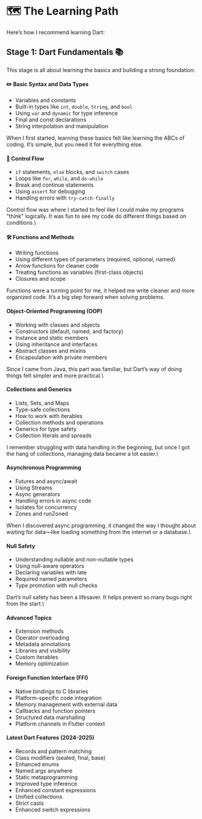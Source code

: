 # 🗺️ The Learning Path

Here’s how I recommend learning Dart:

## Stage 1: Dart Fundamentals 📚

This stage is all about learning the basics and building a strong foundation:

#### **✏️ Basic Syntax and Data Types**

* Variables and constants
* Built-in types like `int`, `double`, `String`, and `bool`
* Using `var` and `dynamic` for type inference
* Final and const declarations
* String interpolation and manipulation

When I first started, learning these basics felt like learning the ABCs of coding. It’s simple, but you need it for everything else.

#### **🔄 Control Flow**

* `if` statements, `else` blocks, and `switch` cases
* Loops like `for`, `while`, and `do-while`
* Break and continue statements
* Using `assert` for debugging
* Handling errors with `try-catch-finally`

Control flow was where I started to feel like I could make my programs "think" logically. It was fun to see my code do different things based on conditions.\


#### **🛠️ Functions and Methods**

* Writing functions
* Using different types of parameters (required, optional, named)
* Arrow functions for cleaner code
* Treating functions as variables (first-class objects)
* Closures and scope

Functions were a turning point for me, it helped me write cleaner and more organized code. It’s a big step forward when solving problems.

#### Object-Oriented Programming (OOP)

* Working with classes and objects
* Constructors (default, named, and factory)
* Instance and static members
* Using inheritance and interfaces
* Abstract classes and mixins
* Encapsulation with private members

Since I came from Java, this part was familiar, but Dart’s way of doing things felt simpler and more practical.\


#### Collections and Generics

* Lists, Sets, and Maps
* Type-safe collections
* How to work with iterables
* Collection methods and operations
* Generics for type safety
* Collection literals and spreads

I remember struggling with data handling in the beginning, but once I got the hang of collections, managing data became a lot easier.\


#### Asynchronous Programming

* Futures and async/await
* Using Streams
* Async generators
* Handling errors in async code
* Isolates for concurrency
* Zones and runZoned

When I discovered async programming, it changed the way I thought about waiting for data—like loading something from the internet or a database.\


#### Null Safety

* Understanding nullable and non-nullable types
* Using null-aware operators
* Declaring variables with late
* Required named parameters
* Type promotion with null checks

Dart’s null safety has been a lifesaver. It helps prevent so many bugs right from the start.\


#### Advanced Topics

* Extension methods
* Operator overloading
* Metadata annotations
* Libraries and visibility
* Custom iterables
* Memory optimization

#### Foreign Function Interface (FFI)

* Native bindings to C libraries
* Platform-specific code integration
* Memory management with external data
* Callbacks and function pointers
* Structured data marshalling
* Platform channels in Flutter context

#### Latest Dart Features (2024-2025)

* Records and pattern matching
* Class modifiers (sealed, final, base)
* Enhanced enums
* Named args anywhere
* Static metaprogramming
* Improved type inference
* Enhanced constant expressions
* Unified collections
* Strict casts
* Enhanced switch expressions

